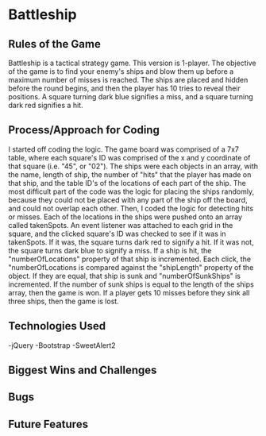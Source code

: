 # Battleship

## Rules of the Game
Battleship is a tactical strategy game. This version is 1-player. The objective of the game is to find your enemy's ships and blow them up before a maximum number of misses is reached. The ships are placed and hidden before the round begins, and then the player has 10 tries to reveal their positions. A square turning dark blue signifies a miss, and a square turning dark red signifies a hit. 

## Process/Approach for Coding
I started off coding the logic. The game board was comprised of a 7x7 table, where each square's ID was comprised of the x and y coordinate of that square (i.e. "45", or "02"). The ships were each objects in an array, with the name, length of ship, the number of "hits" that the player has made on that ship, and the table ID's of the locations of each part of the ship. The most difficult part of the code was the logic for placing the ships randomly, because they could not be placed with any part of the ship off the board, and could not overlap each other. Then, I coded the logic for detecting hits or misses. Each of the locations in the ships were pushed onto an array called takenSpots. An event listener was attached to each grid in the square, and the clicked square's ID was checked to see if it was in takenSpots. If it was, the square turns dark red to signify a hit. If it was not, the square turns dark blue to signify a miss. If a ship is hit, the "numberOfLocations" property of that ship is incremented. Each click, the "numberOfLocations is compared against the "shipLength" property of the object. If they are equal, that ship is sunk and "numberOfSunkShips" is incremented. If the number of sunk ships is equal to the length of the ships array, then the game is won. If a player gets 10 misses before they sink all three ships, then the game is lost. 

## Technologies Used
-jQuery
-Bootstrap
-SweetAlert2

## Biggest Wins and Challenges

## Bugs

## Future Features
